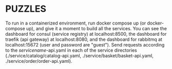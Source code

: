 # PUZZLES

To run in a containerized environment, run docker compose up (or docker-compose up), and give it a moment to build all the services. You can see the dashboard for consul (service registry) at localhost:8500, the dashboard for traefik (api gateway) at localhost:8080, and the dashboard for rabbitmq at localhost:15672 (user and password are "guest"). Send requests according to the *servicename*-api.yaml in each of the service directories (./service/catalog/catalog-api.yaml, ./service/basket/basket-api.yaml, ./service/order/order-api.yaml).